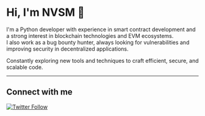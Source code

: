 # Hi, I'm NVSM 👋

I'm a Python developer with experience in smart contract development and a strong interest in blockchain technologies and EVM ecosystems.  
I also work as a bug bounty hunter, always looking for vulnerabilities and improving security in decentralized applications.

Constantly exploring new tools and techniques to craft efficient, secure, and scalable code.

---

## Connect with me

[![Twitter Follow](https://img.shields.io/twitter/follow/mixerby?style=social)](https://twitter.com/notsmartmoney)
